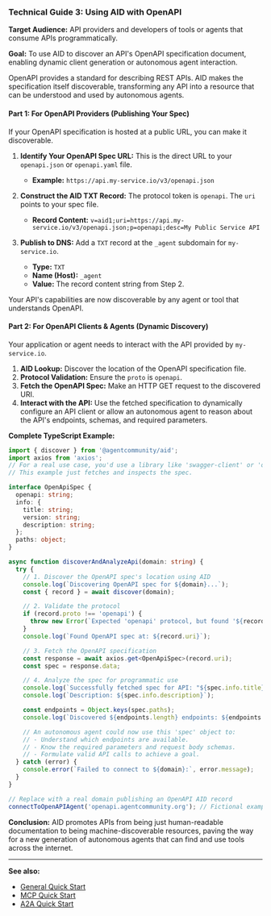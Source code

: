 ### Technical Guide 3: Using AID with OpenAPI

**Target Audience:** API providers and developers of tools or agents that consume APIs programmatically.

**Goal:** To use AID to discover an API's OpenAPI specification document, enabling dynamic client generation or autonomous agent interaction.

OpenAPI provides a standard for describing REST APIs. AID makes the specification itself discoverable, transforming any API into a resource that can be understood and used by autonomous agents.

#### Part 1: For OpenAPI Providers (Publishing Your Spec)

If your OpenAPI specification is hosted at a public URL, you can make it discoverable.

1.  **Identify Your OpenAPI Spec URL:** This is the direct URL to your `openapi.json` or `openapi.yaml` file.
    - **Example:** `https://api.my-service.io/v3/openapi.json`

2.  **Construct the AID TXT Record:** The protocol token is `openapi`. The `uri` points to your spec file.
    - **Record Content:** `v=aid1;uri=https://api.my-service.io/v3/openapi.json;p=openapi;desc=My Public Service API`

3.  **Publish to DNS:** Add a `TXT` record at the `_agent` subdomain for `my-service.io`.
    - **Type:** `TXT`
    - **Name (Host):** `_agent`
    - **Value:** The record content string from Step 2.

Your API's capabilities are now discoverable by any agent or tool that understands OpenAPI.

#### Part 2: For OpenAPI Clients & Agents (Dynamic Discovery)

Your application or agent needs to interact with the API provided by `my-service.io`.

1.  **AID Lookup:** Discover the location of the OpenAPI specification file.
2.  **Protocol Validation:** Ensure the `proto` is `openapi`.
3.  **Fetch the OpenAPI Spec:** Make an HTTP GET request to the discovered URI.
4.  **Interact with the API:** Use the fetched specification to dynamically configure an API client or allow an autonomous agent to reason about the API's endpoints, schemas, and required parameters.

**Complete TypeScript Example:**

```typescript
import { discover } from '@agentcommunity/aid';
import axios from 'axios';
// For a real use case, you'd use a library like 'swagger-client' or 'openapi-typescript-codegen'
// This example just fetches and inspects the spec.

interface OpenApiSpec {
  openapi: string;
  info: {
    title: string;
    version: string;
    description: string;
  };
  paths: object;
}

async function discoverAndAnalyzeApi(domain: string) {
  try {
    // 1. Discover the OpenAPI spec's location using AID
    console.log(`Discovering OpenAPI spec for ${domain}...`);
    const { record } = await discover(domain);

    // 2. Validate the protocol
    if (record.proto !== 'openapi') {
      throw new Error(`Expected 'openapi' protocol, but found '${record.proto}'`);
    }
    console.log(`Found OpenAPI spec at: ${record.uri}`);

    // 3. Fetch the OpenAPI specification
    const response = await axios.get<OpenApiSpec>(record.uri);
    const spec = response.data;

    // 4. Analyze the spec for programmatic use
    console.log(`Successfully fetched spec for API: "${spec.info.title}" (v${spec.info.version})`);
    console.log(`Description: ${spec.info.description}`);

    const endpoints = Object.keys(spec.paths);
    console.log(`Discovered ${endpoints.length} endpoints: ${endpoints.slice(0, 3).join(', ')}...`);

    // An autonomous agent could now use this 'spec' object to:
    // - Understand which endpoints are available.
    // - Know the required parameters and request body schemas.
    // - Formulate valid API calls to achieve a goal.
  } catch (error) {
    console.error(`Failed to connect to ${domain}:`, error.message);
  }
}

// Replace with a real domain publishing an OpenAPI AID record
connectToOpenAPIAgent('openapi.agentcommunity.org'); // Fictional example domain
```

**Conclusion:** AID promotes APIs from being just human-readable documentation to being machine-discoverable resources, paving the way for a new generation of autonomous agents that can find and use tools across the internet.

---

**See also:**

- [General Quick Start](./index.md)
- [MCP Quick Start](./quickstart_mcp.md)
- [A2A Quick Start](./quickstart_a2a.md)
